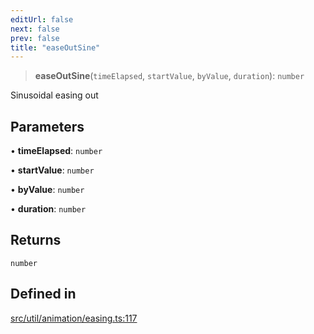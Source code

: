 ```yaml
---
editUrl: false
next: false
prev: false
title: "easeOutSine"
---
```


> **easeOutSine**(`timeElapsed`, `startValue`, `byValue`, `duration`): `number`

Sinusoidal easing out

## Parameters

• **timeElapsed**: `number`

• **startValue**: `number`

• **byValue**: `number`

• **duration**: `number`

## Returns

`number`

## Defined in

[src/util/animation/easing.ts:117](https://github.com/fabricjs/fabric.js/blob/8748628df7e9de00ba77413bfc3ad9e9fe9d4f30/src/util/animation/easing.ts#L117)
